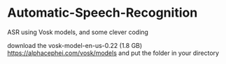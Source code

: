 # Automatic-Speech-Recognition
 ASR using Vosk models, and some clever coding
 
 download the vosk-model-en-us-0.22 (1.8 GB) https://alphacephei.com/vosk/models and put the folder in your directory
